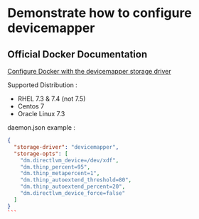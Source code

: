 # Demonstrate how to configure devicemapper

## Official Docker Documentation
[Configure Docker with the devicemapper storage driver](https://docs.docker.com/engine/userguide/storagedriver/device-mapper-driver/#configure-docker-with-the-devicemapper-storage-driver)  

Supported Distribution :

- RHEL 7.3 & 7.4 (not 7.5)
- Centos 7
- Oracle Linux 7.3

daemon.json example :

````json
{
  "storage-driver": "devicemapper",
  "storage-opts": [
    "dm.directlvm_device=/dev/xdf",
    "dm.thinp_percent=95",
    "dm.thinp_metapercent=1",
    "dm.thinp_autoextend_threshold=80",
    "dm.thinp_autoextend_percent=20",
    "dm.directlvm_device_force=false"
  ]
}
```